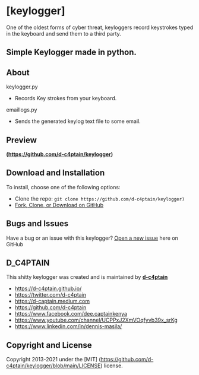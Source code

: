 # [keylogger]

One of the oldest forms of cyber threat, keyloggers record keystrokes typed in the keyboard
and send them to a third party.

## Simple Keylogger made in python.


## About

keylogger.py
- Records Key strokes from your keyboard.

emaillogs.py
- Sends the generated keylog text file to some email.
				


## Preview

**(https://github.com/d-c4ptain/keylogger)**


## Download and Installation

To install, choose one of the following options:
* Clone the repo: `git clone https://github.com/d-c4ptain/keylogger)`
* [Fork, Clone, or Download on GitHub](https://github.com/d-c4ptain/keylogger)


## Bugs and Issues

Have a bug or an issue with this keylogger? [Open a new issue](https://github.com/d-c4ptain/keylogger/issues) here on GitHub 

## D_C4PTAIN

This shitty keylogger was created and is maintained by **[d-c4ptain](https://d-c4ptain.github.io/)**
* https://d-c4ptain.github.io/
* https://twitter.com/d-c4ptain
* https://d-captain.medium.com
* https://github.com/d-c4ptain
* https://www.facebook.com/dee.captainkenya
* https://www.youtube.com/channel/UCPPxJ2XmVOqfyvb39x_srKg
* https://www.linkedin.com/in/dennis-masila/


## Copyright and License

Copyright 2013-2021 under the [MIT] (https://github.com/d-c4ptain/keylogger/blob/main/LICENSE) license.
